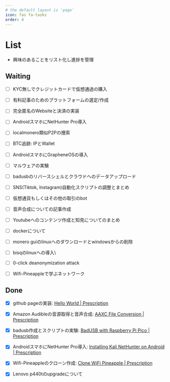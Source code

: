 ```yaml
---
# the default layout is 'page'
icon: fas fa-tasks
order: 4
---
```


# List

- 興味のあることをリスト化し進捗を管理

## Waiting

- [ ] KYC無しでクレジットカードで仮想通過の購入
- [ ] 有料記事のためのプラットフォームの選定/作成
- [ ] 完全匿名のWebsiteと決済の実装
- [ ] AndroidスマホにNetHunter Pro導入
- [ ] localmonero類似P2Pの捜索
- [ ] BTC追跡: IPとWallet
- [ ] AndroidスマホにGrapheneOSの導入
- [ ] マルウェアの実験
- [ ] badusbのリバースシェルとクラウドへのデータアップロード
- [ ] SNS(Tiktok, Instagram)自動化スクリプトの調整とまとめ
- [ ] 仮想通貨もしくはその他の取引のbot
- [ ] 音声合成についての記事作成
- [ ] Youtubeへのコンテンツ作成と知見についてのまとめ
- [ ] dockerについて
- [ ] monero guiのlinuxへのダウンロードとwindowsからの削除
- [ ] bisqのlinuxへの導入\
- [ ] 0-click deanonymization attack
- [ ] Wifi-Pineappleで学ぶネットワーク


## Done

- [x] github pageの実装: [Hello World \| Prescription](https://prescription1337.github.io/posts/1st-post/)
- [x] Amazon Audibleの音源取得と音声合成: [AAXC File Conversion \| Prescription](https://prescription1337.github.io/posts/AAXC-file-conversion/)
- [x] badusb作成とスクリプトの実験: [BadUSB with Raspberry Pi Pico \| Prescription](https://prescription1337.github.io/posts/BadUSB/)
- [x] AndroidスマホにNetHunter Pro導入: [Installing Kali NetHunter on Android \| Prescription](https://prescription1337.github.io/posts/Installing-Kali-NetHunter-on-Android/)
- [x] Wifi-Pineappleのクローン作成: [Clone WiFi Pineapple \| Prescription](https://prescription1337.github.io/posts/Wifi-Pineapple-Clone/)
- [x] Lenovo p440tのupgradeについて




